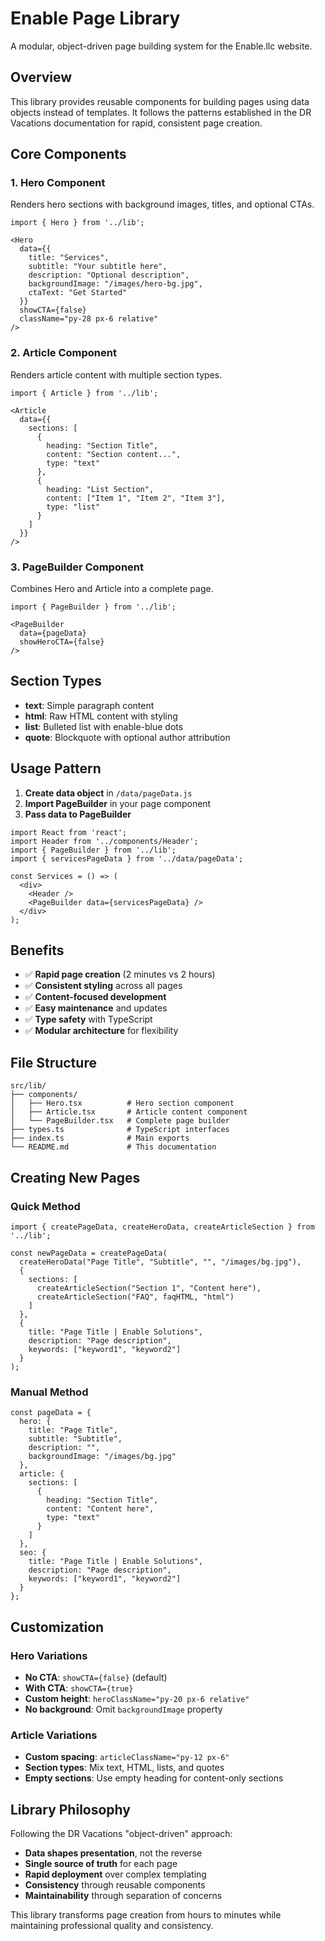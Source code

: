 # Enable Page Library

A modular, object-driven page building system for the Enable.llc website.

## Overview

This library provides reusable components for building pages using data objects instead of templates. It follows the patterns established in the DR Vacations documentation for rapid, consistent page creation.

## Core Components

### 1. Hero Component
Renders hero sections with background images, titles, and optional CTAs.

```tsx
import { Hero } from '../lib';

<Hero
  data={{
    title: "Services",
    subtitle: "Your subtitle here",
    description: "Optional description",
    backgroundImage: "/images/hero-bg.jpg",
    ctaText: "Get Started"
  }}
  showCTA={false}
  className="py-28 px-6 relative"
/>
```

### 2. Article Component
Renders article content with multiple section types.

```tsx
import { Article } from '../lib';

<Article
  data={{
    sections: [
      {
        heading: "Section Title",
        content: "Section content...",
        type: "text"
      },
      {
        heading: "List Section",
        content: ["Item 1", "Item 2", "Item 3"],
        type: "list"
      }
    ]
  }}
/>
```

### 3. PageBuilder Component
Combines Hero and Article into a complete page.

```tsx
import { PageBuilder } from '../lib';

<PageBuilder
  data={pageData}
  showHeroCTA={false}
/>
```

## Section Types

- **text**: Simple paragraph content
- **html**: Raw HTML content with styling
- **list**: Bulleted list with enable-blue dots
- **quote**: Blockquote with optional author attribution

## Usage Pattern

1. **Create data object** in `/data/pageData.js`
2. **Import PageBuilder** in your page component
3. **Pass data to PageBuilder**

```tsx
import React from 'react';
import Header from '../components/Header';
import { PageBuilder } from '../lib';
import { servicesPageData } from '../data/pageData';

const Services = () => (
  <div>
    <Header />
    <PageBuilder data={servicesPageData} />
  </div>
);
```

## Benefits

- ✅ **Rapid page creation** (2 minutes vs 2 hours)
- ✅ **Consistent styling** across all pages
- ✅ **Content-focused development**
- ✅ **Easy maintenance** and updates
- ✅ **Type safety** with TypeScript
- ✅ **Modular architecture** for flexibility

## File Structure

```
src/lib/
├── components/
│   ├── Hero.tsx          # Hero section component
│   ├── Article.tsx       # Article content component
│   └── PageBuilder.tsx   # Complete page builder
├── types.ts              # TypeScript interfaces
├── index.ts              # Main exports
└── README.md             # This documentation
```

## Creating New Pages

### Quick Method
```tsx
import { createPageData, createHeroData, createArticleSection } from '../lib';

const newPageData = createPageData(
  createHeroData("Page Title", "Subtitle", "", "/images/bg.jpg"),
  {
    sections: [
      createArticleSection("Section 1", "Content here"),
      createArticleSection("FAQ", faqHTML, "html")
    ]
  },
  {
    title: "Page Title | Enable Solutions",
    description: "Page description",
    keywords: ["keyword1", "keyword2"]
  }
);
```

### Manual Method
```tsx
const pageData = {
  hero: {
    title: "Page Title",
    subtitle: "Subtitle",
    description: "",
    backgroundImage: "/images/bg.jpg"
  },
  article: {
    sections: [
      {
        heading: "Section Title",
        content: "Content here",
        type: "text"
      }
    ]
  },
  seo: {
    title: "Page Title | Enable Solutions",
    description: "Page description",
    keywords: ["keyword1", "keyword2"]
  }
};
```

## Customization

### Hero Variations
- **No CTA**: `showCTA={false}` (default)
- **With CTA**: `showCTA={true}`
- **Custom height**: `heroClassName="py-20 px-6 relative"`
- **No background**: Omit `backgroundImage` property

### Article Variations
- **Custom spacing**: `articleClassName="py-12 px-6"`
- **Section types**: Mix text, HTML, lists, and quotes
- **Empty sections**: Use empty heading for content-only sections

## Library Philosophy

Following the DR Vacations "object-driven" approach:

- **Data shapes presentation**, not the reverse
- **Single source of truth** for each page
- **Rapid deployment** over complex templating
- **Consistency** through reusable components
- **Maintainability** through separation of concerns

This library transforms page creation from hours to minutes while maintaining professional quality and consistency.